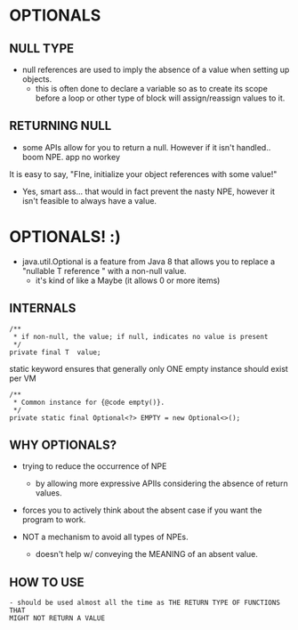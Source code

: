 # OPTIONALS

## NULL TYPE
- null references are used to imply the absence of a value when setting up objects. 
    - this is often done to declare a variable so as to create its scope before a loop
    or other type of block will assign/reassign values to it.
    
## RETURNING NULL
- some APIs allow for you to return a null. However if it isn't handled.. boom NPE. app no workey

It is easy to say, "FIne, initialize your object references with some value!"
- Yes, smart ass... that would in fact prevent the nasty NPE, however it isn't feasible to
always have a value. 

# OPTIONALS! :)
- java.util.Optional is a feature from Java 8 that allows you to replace a "nullable T reference
" with a non-null value. 
    - it's kind of like a Maybe (it allows 0 or more items)
    
## INTERNALS

    
    /**
     * if non-null, the value; if null, indicates no value is present
     */
    private final T  value;
    

static keyword ensures that generally only ONE empty instance should  exist per VM

    /**
     * Common instance for {@code empty()}.
     */
    private static final Optional<?> EMPTY = new Optional<>();
    
    
## WHY OPTIONALS?
- trying to reduce the occurrence of NPE
    - by allowing more expressive APIIs considering the absence of return values. 
-  forces you to actively think about the absent case if you want the program to work.

- NOT a mechanism to avoid all types of NPEs.
    - doesn't help w/ conveying the MEANING of an absent value. 
    
## HOW TO USE
    - should be used almost all the time as THE RETURN TYPE OF FUNCTIONS THAT 
    MIGHT NOT RETURN A VALUE